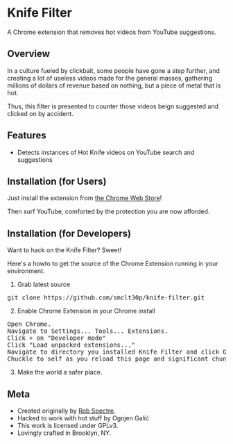 Knife Filter
================================
A Chrome extension that removes hot videos from YouTube suggestions.


Overview
--------------------------
In a culture fueled by clickbait, some people have gone a step further,
and creating a lot of useless videos made for the general masses, gathering
millions of dollars of revenue based on nothing, but a piece of metal that is
hot.

Thus, this filter is presented to counter those videos beign suggested and clicked
on by accident.

Features
--------------------------

* Detects instances of Hot Knife videos on YouTube search and suggestions

Installation (for Users)
--------------------------

Just install the extension from [the Chrome Web
Store](https://chrome.google.com/webstore/detail/lhondapiaknegjpellpodegmeonigjic)!

Then surf YouTube, comforted by the protection you are now afforded.


Installation (for Developers)
-------------------------
Want to hack on the Knife Filter?  Sweet!

Here's a howto to get the source of the Chrome Extension running in your environment.

1) Grab latest source
<pre>
git clone https://github.com/smclt30p/knife-filter.git
</pre>

2) Enable Chrome Extension in your Chrome install
<pre>
Open Chrome.
Navigate to Settings... Tools... Extensions.
Click + on "Developer mode"
Click "Load unpacked extensions..."
Navigate to directory you installed Knife Filter and click Open.
Chuckle to self as you reload this page and significant chunks of it suddenly disappear.
</pre>

3) Make the world a safer place.


Meta
-------------------------

* Created originally by [Rob Spectre](http://brooklynhacker.com).
* Hacked to work with hot stuff by Ognjen Galić
* This work is licensed under GPLv3.
* Lovingly crafted in Brooklyn, NY.
